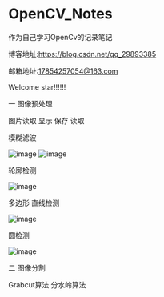 # OpenCV_Notes
作为自己学习OpenCv的记录笔记

博客地址:https://blog.csdn.net/qq_29893385

邮箱地址:17854257054@163.com


Welcome star!!!!!!

一 图像预处理

图片读取 显示 保存 读取 

模糊滤波  

![image](https://github.com/RenDong3/OpenCV_Notes/blob/master/1_Image%20processing/output_images/3.png=400x300)
![image](https://github.com/RenDong3/OpenCV_Notes/blob/master/1_Image%20processing/output_images/6.png=400x300)

轮廓检测

![image](https://github.com/RenDong3/OpenCV_Notes/blob/master/1_Image%20processing/output_images/7.png)

多边形 直线检测

![image](https://github.com/RenDong3/OpenCV_Notes/blob/master/1_Image%20processing/output_images/8.png)

圆检测

![image](https://github.com/RenDong3/OpenCV_Notes/blob/master/1_Image%20processing/output_images/10.png)

二 图像分割 

Grabcut算法   分水岭算法




